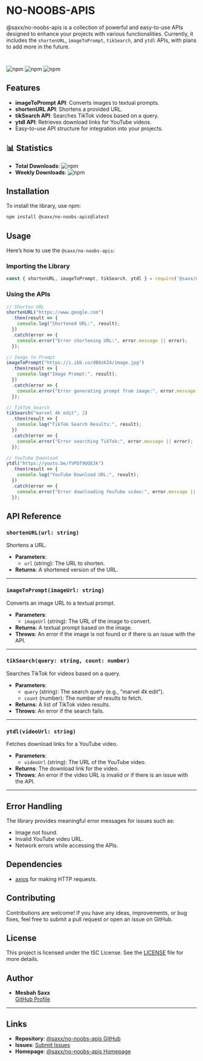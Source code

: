 # NO-NOOBS-APIS

@saxx/no-noobs-apis is a collection of powerful and easy-to-use APIs designed to enhance your projects with various functionalities. Currently, it includes the `shortenURL`, `imageToPrompt`, `tikSearch`, and `ytdl` APIs, with plans to add more in the future.

<p>
<a href="https://github.com/MBBXMESBAH"><img title="Author" src="https://img.shields.io/badge/Author-Mesbah%20Saxx-black.svg?style=for-the-badge&logo=github" alt=""></a>
</p>
<a href="https://github.com/MBBXMESBAH?tab=followers"><img title="Followers" src="https://img.shields.io/github/followers/MBBXMESBAH?color=black&style=flat-square" alt=""></a>

![npm](https://img.shields.io/npm/v/@saxx/no-noobs-apis)
![npm](https://img.shields.io/npm/dw/@saxx/no-noobs-apis)
![npm](https://img.shields.io/npm/dt/@saxx/no-noobs-apis)

## Features

- **imageToPrompt API**: Converts images to textual prompts.
- **shortenURL API**: Shortens a provided URL.
- **tikSearch API**: Searches TikTok videos based on a query.
- **ytdl API**: Retrieves download links for YouTube videos.
- Easy-to-use API structure for integration into your projects.

## 📊 Statistics

- **Total Downloads**: ![npm](https://img.shields.io/npm/dt/@saxx/no-noobs-apis)
- **Weekly Downloads**: ![npm](https://img.shields.io/npm/dw/@saxx/no-noobs-apis)

## Installation

To install the library, use npm:

```bash
npm install @saxx/no-noobs-apis@latest
```

## Usage

Here’s how to use the `@saxx/no-noobs-apis`:

### Importing the Library

```javascript
const { shortenURL, imageToPrompt, tikSearch, ytdl } = require('@saxx/no-noobs-apis');
```

### Using the APIs

```javascript
// Shorten URL
shortenURL("https://www.google.com")
  .then(result => {
    console.log("Shortened URL:", result);
  })
  .catch(error => {
    console.error("Error shortening URL:", error.message || error);
  });

// Image to Prompt
imageToPrompt("https://i.ibb.co/dB0zKZ4/image.jpg")
  .then(result => {
    console.log("Image Prompt:", result);
  })
  .catch(error => {
    console.error("Error generating prompt from image:", error.message || error);
  });

// TikTok Search
tikSearch("marvel 4k edit", 2)
  .then(result => {
    console.log("TikTok Search Results:", result);
  })
  .catch(error => {
    console.error("Error searching TikTok:", error.message || error);
  });

// YouTube Download
ytdl("https://youtu.be/fVPDf9UQE3k")
  .then(result => {
    console.log("YouTube Download URL:", result);
  })
  .catch(error => {
    console.error("Error downloading YouTube video:", error.message || error);
  });
```

## API Reference

### `shortenURL(url: string)`

Shortens a URL.

- **Parameters**:
  - `url` (string): The URL to shorten.
- **Returns**: A shortened version of the URL.

---

### `imageToPrompt(imageUrl: string)`

Converts an image URL to a textual prompt.

- **Parameters**:
  - `imageUrl` (string): The URL of the image to convert.
- **Returns**: A textual prompt based on the image.
- **Throws**: An error if the image is not found or if there is an issue with the API.

---

### `tikSearch(query: string, count: number)`

Searches TikTok for videos based on a query.

- **Parameters**:
  - `query` (string): The search query (e.g., "marvel 4k edit").
  - `count` (number): The number of results to fetch.
- **Returns**: A list of TikTok video results.
- **Throws**: An error if the search fails.

---

### `ytdl(videoUrl: string)`

Fetches download links for a YouTube video.

- **Parameters**:
  - `videoUrl` (string): The URL of the YouTube video.
- **Returns**: The download link for the video.
- **Throws**: An error if the video URL is invalid or if there is an issue with the API.

---

## Error Handling

The library provides meaningful error messages for issues such as:
- Image not found.
- Invalid YouTube video URL.
- Network errors while accessing the APIs.

## Dependencies

- [axios](https://www.npmjs.com/package/axios) for making HTTP requests.

## Contributing

Contributions are welcome! If you have any ideas, improvements, or bug fixes, feel free to submit a pull request or open an issue on GitHub.

## License

This project is licensed under the ISC License. See the [LICENSE](LICENSE) file for more details.

## Author

- **Mesbah Saxx**  
  [GitHub Profile](https://github.com/MBBXMESBAH)

---

## Links

- **Repository**: [@saxx/no-noobs-apis GitHub](https://github.com/MBBXMESBAH/no-noobs-apis)
- **Issues**: [Submit Issues](https://github.com/MBBXMESBAH/no-noobs-apis/issues)
- **Homepage**: [@saxx/no-noobs-apis Homepage](https://github.com/MBBXMESBAH/no-noobs-apis#readme)
